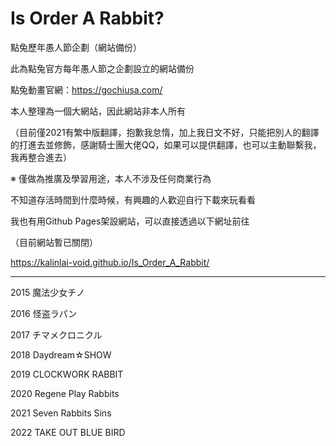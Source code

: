 # Is Order A Rabbit?
點兔歷年愚人節企劃（網站備份）

此為點兔官方每年愚人節之企劃設立的網站備份

點兔動畫官網：https://gochiusa.com/

本人整理為一個大網站，因此網站非本人所有

（目前僅2021有繁中版翻譯，抱歉我怠惰，加上我日文不好，只能把別人的翻譯的打進去並修飾，感謝騎士團大佬QQ，如果可以提供翻譯，也可以主動聯繫我，我再整合進去）

※ 僅做為推廣及學習用途，本人不涉及任何商業行為


不知道存活時間到什麼時候，有興趣的人歡迎自行下載來玩看看

我也有用Github Pages架設網站，可以直接透過以下網址前往

（目前網站暫已關閉）

https://kalinlai-void.github.io/Is_Order_A_Rabbit/

---
2015 魔法少女チノ

2016 怪盗ラパン

2017 チマメクロニクル

2018 Daydream☆SHOW

2019 CLOCKWORK RABBIT

2020 Regene Play Rabbits

2021 Seven Rabbits Sins

2022 TAKE OUT BLUE BIRD
